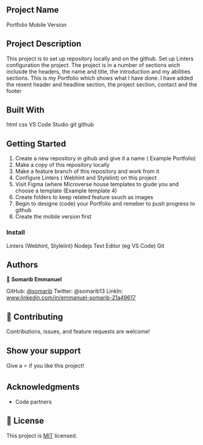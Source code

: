## Project Name

Portfolio Mobile Version


## Project Description

This project is to set up repository locally and on the github. Set up Linters configuration the project.
The project is in a number of sections wich inclusde the headers, the name and title, the introduction and my abilities sections. This is my Portfolio which shows what I have done.
I have added the resent header and headline section, the project section, contact and the footer


## Built With

html
css
VS Code Studio
git
github



## Getting Started

1. Create a new repository in gihub and give it a name ( Example Portfolio) 
2. Make a copy of this repository locally
3. Make a feature branch of this repository and work from it
4. Configure Linters ( Webhint and Stylelint) on this project
5. Visit Figma (where Microverse house templates to giude you and choose a template (Example template 4)
6. Create folders to keep related feature ssuch as images
7. Begin to designe (code) your Portfolio and remeber to push progress to github
8. Create the mobile version first




### Install

Linters (Webhint, Stylelint)
Nodejs
Text Editor (eg VS Code)
Git



## Authors

👤 **Somarib Emmanuel**

GitHub: [@somarib](https://github.com/somarib/soma-Week2)
Twitter: @somarib13
LinkIn: www.linkedin.com/in/emmanuel-somarib-21a49617



## 🤝 Contributing

Contributions, issues, and feature requests are welcome!



## Show your support

Give a ⭐️ if you like this project!


## Acknowledgments

- Code partners


## 📝 License

This project is [MIT](./LICENSE) licensed.

